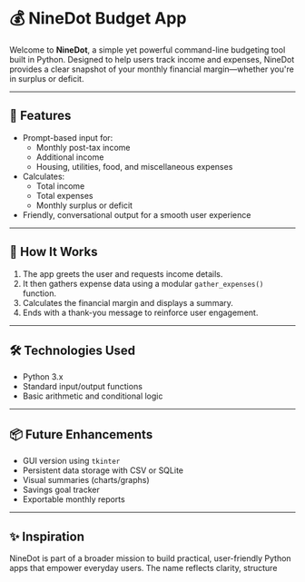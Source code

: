 # 💰 NineDot Budget App

Welcome to **NineDot**, a simple yet powerful command-line budgeting tool built in Python. Designed to help users track income and expenses, NineDot provides a clear snapshot of your monthly financial margin—whether you're in surplus or deficit.

---

## 🚀 Features

- Prompt-based input for:
  - Monthly post-tax income
  - Additional income
  - Housing, utilities, food, and miscellaneous expenses
- Calculates:
  - Total income
  - Total expenses
  - Monthly surplus or deficit
- Friendly, conversational output for a smooth user experience

---

## 🧠 How It Works

1. The app greets the user and requests income details.
2. It then gathers expense data using a modular `gather_expenses()` function.
3. Calculates the financial margin and displays a summary.
4. Ends with a thank-you message to reinforce user engagement.

---

## 🛠️ Technologies Used

- Python 3.x
- Standard input/output functions
- Basic arithmetic and conditional logic

---

## 📦 Future Enhancements

- GUI version using `tkinter`
- Persistent data storage with CSV or SQLite
- Visual summaries (charts/graphs)
- Savings goal tracker
- Exportable monthly reports

---

## ✨ Inspiration

NineDot is part of a broader mission to build practical, user-friendly Python apps that empower everyday users. The name reflects clarity, structure
